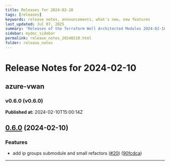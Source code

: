 ```yaml
---
title: Releases for 2024-02-10
tags: [releases]
keywords: release notes, announcements, what's new, new features
last_updated: Jul 07, 2025
summary: "Releases of the Terraform Well Architected Modules 2024-02-10"
sidebar: mydoc_sidebar
permalink: release_notes_20240210.html
folder: release_notes
---
```


# Release Notes for 2024-02-10

## azure-vwan
### v0.6.0 (v0.6.0)
**Published at:** 2024-02-10T15:00:14Z

## [0.6.0](https://github.com/CloudNationHQ/terraform-azure-vwan/compare/v0.5.1...v0.6.0) (2024-02-10)


### Features

* add ip groups submodule and small refactors ([#20](https://github.com/CloudNationHQ/terraform-azure-vwan/issues/20)) ([90fcdca](https://github.com/CloudNationHQ/terraform-azure-vwan/commit/90fcdca57122cbfd03cfb0e07f62becb5513871d))

---


